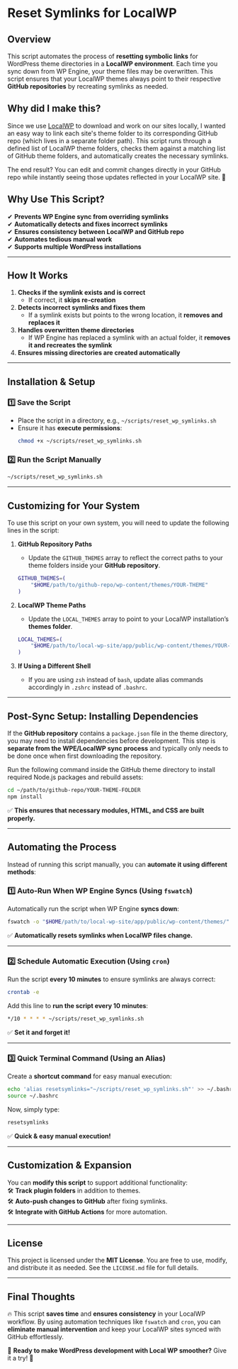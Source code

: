 # **Reset Symlinks for LocalWP**  

## **Overview**  
This script automates the process of **resetting symbolic links** for WordPress theme directories in a **LocalWP environment**. Each time you sync down from WP Engine, your theme files may be overwritten. This script ensures that your LocalWP themes always point to their respective **GitHub repositories** by recreating symlinks as needed. 

## **Why did I make this?**  
Since we use [LocalWP](https://localwp.com/) to download and work on our sites locally, I wanted an easy way to link each site's theme folder to its corresponding GitHub repo (which lives in a separate folder path). This script runs through a defined list of LocalWP theme folders, checks them against a matching list of GitHub theme folders, and automatically creates the necessary symlinks.

The end result? You can edit and commit changes directly in your GitHub repo while instantly seeing those updates reflected in your LocalWP site. 🚀

## **Why Use This Script?**  
✔ **Prevents WP Engine sync from overriding symlinks**  
✔ **Automatically detects and fixes incorrect symlinks**  
✔ **Ensures consistency between LocalWP and GitHub repo**  
✔ **Automates tedious manual work**  
✔ **Supports multiple WordPress installations**  

---

## **How It Works**  
1. **Checks if the symlink exists and is correct**  
   - If correct, it **skips re-creation**  
2. **Detects incorrect symlinks and fixes them**  
   - If a symlink exists but points to the wrong location, it **removes and replaces it**  
3. **Handles overwritten theme directories**  
   - If WP Engine has replaced a symlink with an actual folder, it **removes it and recreates the symlink**  
4. **Ensures missing directories are created automatically**  

---

## **Installation & Setup**  
### **1️⃣ Save the Script**  
- Place the script in a directory, e.g., `~/scripts/reset_wp_symlinks.sh`
- Ensure it has **execute permissions**:
  ```bash
  chmod +x ~/scripts/reset_wp_symlinks.sh
  ```

### **2️⃣ Run the Script Manually**  
```bash
~/scripts/reset_wp_symlinks.sh
```

---

## **Customizing for Your System**  
To use this script on your own system, you will need to update the following lines in the script:

1. **GitHub Repository Paths**  
   - Update the `GITHUB_THEMES` array to reflect the correct paths to your theme folders inside your **GitHub repository**.
   ```bash
   GITHUB_THEMES=(
       "$HOME/path/to/github-repo/wp-content/themes/YOUR-THEME"
   )
   ```

2. **LocalWP Theme Paths**  
   - Update the `LOCAL_THEMES` array to point to your LocalWP installation’s **themes folder**.
   ```bash
   LOCAL_THEMES=(
       "$HOME/path/to/local-wp-site/app/public/wp-content/themes/YOUR-THEME"
   )
   ```

3. **If Using a Different Shell**  
   - If you are using `zsh` instead of `bash`, update alias commands accordingly in `.zshrc` instead of `.bashrc`.

---

## **Post-Sync Setup: Installing Dependencies**  
If the **GitHub repository** contains a `package.json` file in the theme directory, you may need to install dependencies before development. This step is **separate from the WPE/LocalWP sync process** and typically only needs to be done once when first downloading the repository.  

Run the following command inside the GitHub theme directory to install required Node.js packages and rebuild assets:
```bash
cd ~/path/to/github-repo/YOUR-THEME-FOLDER
npm install
```
✅ **This ensures that necessary modules, HTML, and CSS are built properly.**  

---

## **Automating the Process**  
Instead of running this script manually, you can **automate it using different methods**:

### **1️⃣ Auto-Run When WP Engine Syncs (Using `fswatch`)**
Automatically run the script when WP Engine **syncs down**:

```bash
fswatch -o "$HOME/path/to/local-wp-site/app/public/wp-content/themes/" | xargs -n1 ~/scripts/reset_wp_symlinks.sh
```
✅ **Automatically resets symlinks when LocalWP files change.**  

---

### **2️⃣ Schedule Automatic Execution (Using `cron`)**  
Run the script **every 10 minutes** to ensure symlinks are always correct:

```bash
crontab -e
```

Add this line to **run the script every 10 minutes**:
```bash
*/10 * * * * ~/scripts/reset_wp_symlinks.sh
```
✅ **Set it and forget it!**  

---

### **3️⃣ Quick Terminal Command (Using an Alias)**
Create a **shortcut command** for easy manual execution:

```bash
echo 'alias resetsymlinks="~/scripts/reset_wp_symlinks.sh"' >> ~/.bashrc
source ~/.bashrc
```
Now, simply type:
```bash
resetsymlinks
```
✅ **Quick & easy manual execution!**  

---

## **Customization & Expansion**  
You can **modify this script** to support additional functionality:  
🛠 **Track plugin folders** in addition to themes.  
🛠 **Auto-push changes to GitHub** after fixing symlinks.  
🛠 **Integrate with GitHub Actions** for more automation.  

---

## **License**  
This project is licensed under the **MIT License**. You are free to use, modify, and distribute it as needed. See the `LICENSE.md` file for full details.  

---

## **Final Thoughts**  
🔥 This script **saves time** and **ensures consistency** in your LocalWP workflow. By using automation techniques like `fswatch` and `cron`, you can **eliminate manual intervention** and keep your LocalWP sites synced with GitHub effortlessly.  

🎯 **Ready to make WordPress development with Local WP smoother?** Give it a try! 🚀


